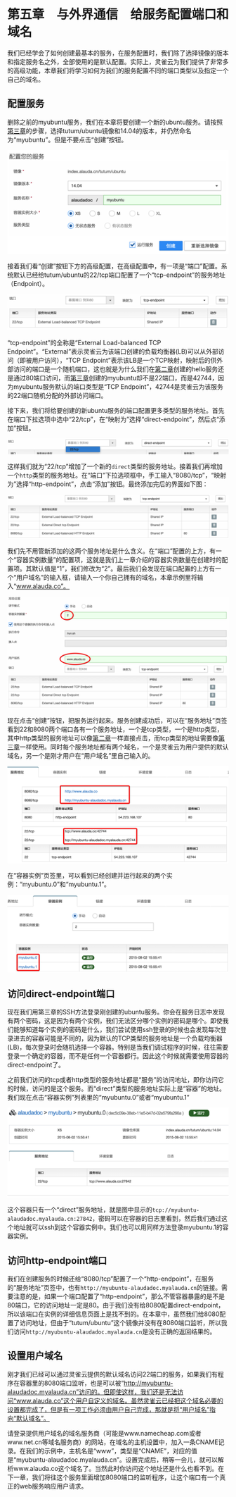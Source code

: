 # 第五章　与外界通信　给服务配置端口和域名

我们已经学会了如何创建最基本的服务，在服务配置时，我们除了选择镜像的版本和指定服务名之外，全部使用的是默认配置。实际上，灵雀云为我们提供了非常多的高级功能，本章我们将学习如何为我们的服务配置不同的端口类型以及指定一个自己的域名。


## 配置服务

删除之前的myubuntu服务，我们在本章将要创建一个新的ubuntu服务。请按照[第三章](service-with-ssh.md)的步骤，选择tutum/ubuntu镜像和14.04的版本，并仍然命名为“myubuntu”。但是不要点击“创建”按钮。

![](../images/tutorial/communication-create.png)

接着我们看“创建”按钮下方的高级配置，在高级配置中，有一项是“端口”配置。系统默认已经给tutum/ubuntu的22/tcp端口配置了一个“tcp-endpoint”的服务地址（Endpoint）。

![](../images/tutorial/communication-port1.png)

“tcp-endpoint”的全称是“External Load-balanced TCP Endpoint”。“External”表示灵雀云为该端口创建的负载均衡器(LB)可以从外部访问（即被用户访问），“TCP Endpoint”表示该LB是一个TCP映射，映射后的供外部访问的端口是一个随机端口，这也就是为什么我们在[第二章](hello-world.md)创建的hello服务还是通过80端口访问，而[第三章](service-with-ssh.md)创建的myubuntu却不是22端口，而是42744，因为myubuntu服务默认的端口类型是“TCP Endpoint”，42744是灵雀云为该服务的22端口随机分配的外部访问端口。

接下来，我们将给要创建的新ubuntu服务的端口配置更多类型的服务地址。首先在端口下拉选项中选中“22/tcp”，在“映射为”选择“direct-endpoint”，然后点“添加”按钮。

![](../images/tutorial/communication-port2.png)

这样我们就为“22/tcp”增加了一个新的`direct`类型的服务地址。接着我们再增加一个`http`类型的服务地址。在“端口”下拉选项框中，手工输入“8080/tcp”，“映射为”选择“http-endpoint”，点击“添加”按钮。最终添加完后的界面如下图：

![](../images/tutorial/communication-port3.png)

我们先不用管新添加的这两个服务地址是什么含义。在“端口”配置的上方，有一个“容器实例数量”的配置项，这就是我们上一章介绍的容器实例数量在创建时的配置项。其默认值是“1”，我们修改为“2”。最后我们会发现在端口配置的上方有一个“用户域名”的输入框，请输入一个你自己拥有的域名，本章示例里将输入“www.alauda.co”。

![](../images/tutorial/communication-port4.png)

现在点击“创建”按钮，把服务运行起来。服务创建成功后，可以在“服务地址”页签看到22和8080两个端口各有一个服务地址，一个是tcp类型，一个是http类型，其中http类型的服务地址可以像[第二章](hello-world.md)一样直接点击，而tcp类型的地址需要像[第三章](service-with-ssh.md)一样使用。同时每个服务地址都有两个域名，一个是灵雀云为用户提供的默认域名，另一个是刚才用户在“用户域名”里自己输入的。

![](../images/tutorial/communication-view1.png)

在“容器实例”页签里，可以看到已经创建并运行起来的两个实例：“myubuntu.0”和“myubuntu.1”。

![](../images/tutorial/communication-view2.png)


## 访问direct-endpoint端口

现在我们用第三章的SSH方法登录刚创建的ubuntu服务。你会在服务日志中发现有两个密码，这是因为有两个实例，我们无法区分哪个实例的密码是哪个。即使我们能够知道每个实例的密码是什么，我们尝试使用ssh登录的时候也会发现每次登录进去的容器可能是不同的，因为默认的TCP类型的服务地址是一个负载均衡器(LB)，每次登录时会随机选择一个容器。特别是当我们调试程序的时候，往往需要登录一个确定的容器，而不是任何一个容器都行。因此这个时候就需要使用容器的direct-endpoint了。

之前我们访问的tcp或者http类型的服务地址都是“服务”的访问地址，即你访问它的时候，访问的是这个服务。而“direct”类型的服务地址实际上是“容器”的地址。我们现在点击“容器实例”列表里的“myubuntu.0”或者“myubuntu.1”

![](../images/tutorial/communication-inst-view.png)

这个容器只有一个“direct”服务地址，就是图中显示的`tcp://myubuntu-alaudadoc.myalauda.cn:27842`，密码可以在容器的日志里看到，然后我们通过这个地址就可以ssh到这个容器实例中。我们也可以用同样方法登录myubuntu.1的容器实例。


## 访问http-endpoint端口

我们在创建服务的时候还给“8080/tcp”配置了一个“http-endpoint”，在服务的“服务地址”页签中，也有`http://myubuntu-alaudadoc.myalauda.cn`的链接。需要注意的是，如果一个端口配置了“http-endpoint”，那么不管容器暴露的是不是80端口，它的访问地址一定是80。由于我们没有给8080配置direct-endpoint，所以该端口在实例的详细信息页面上是找不到的。在本章中，虽然我们给8080配置了访问地址，但由于“tutum/ubuntu”这个镜像并没有在8080端口监听，所以我们访问`http://myubuntu-alaudadoc.myalauda.cn`是没有正确的返回结果的。

## 设置用户域名

刚才我们已经可以通过灵雀云提供的默认域名访问22端口的服务，如果我们有程序在容器里的8080端口监听，也是可以被“http://myubuntu-alaudadoc.myalauda.cn”访问的。但即使这样，我们还是无法访问“www.alauda.co”这个用户自定义的域名。虽然灵雀云已经把这个域名必要的设置都完成了，但是有一项工作必须由用户自己完成，那就是将“用户域名”指向“默认域名”。

请登录提供用户域名的域名服务商（可能是www.namecheap.com或者www.net.cn等域名服务商）的网站，在域名的主机设置中，加入一条CNAME记录。在我们的示例中，主机名是“www”，类型是“CNAME”，对应的值是“myubuntu-alaudadoc.myalauda.cn”。设置完成后，稍等一会儿，就可以解析www.alauda.co这个域名了。当然此时你访问这个地址还是什么也看不到。在下一章，我们将往这个服务里面增加8080端口的监听程序，让这个端口有一个真正的web服务响应用户请求。
